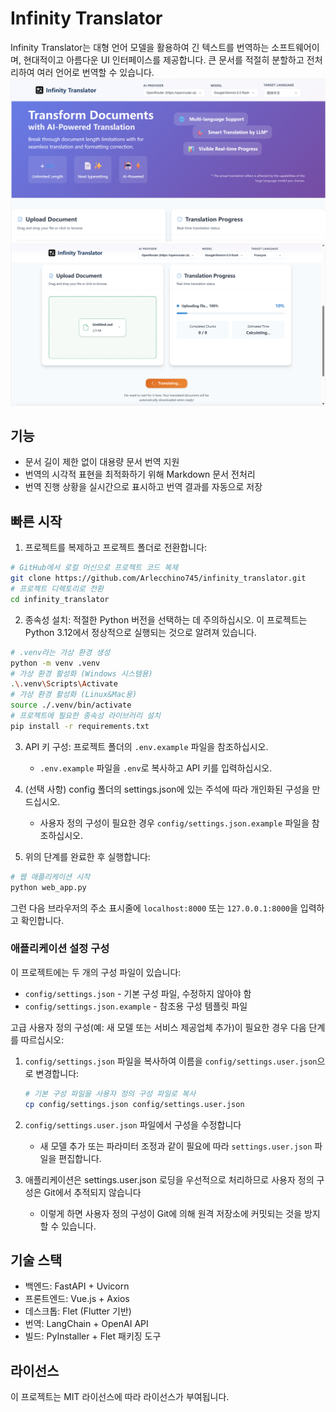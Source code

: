 # Infinity Translator

Infinity Translator는 대형 언어 모델을 활용하여 긴 텍스트를 번역하는 소프트웨어이며, 현대적이고 아름다운 UI 인터페이스를 제공합니다. 큰 문서를 적절히 분할하고 전처리하여 여러 언어로 번역할 수 있습니다.
![image](https://github.com/Arlecchino745/infinity_translator/blob/main/docs/img/screenshot2.png)
![image](https://github.com/Arlecchino745/infinity_translator/blob/main/docs/img/screenshot.png)

## 기능

- 문서 길이 제한 없이 대용량 문서 번역 지원
- 번역의 시각적 표현을 최적화하기 위해 Markdown 문서 전처리
- 번역 진행 상황을 실시간으로 표시하고 번역 결과를 자동으로 저장

## 빠른 시작

1. 프로젝트를 복제하고 프로젝트 폴더로 전환합니다:
```bash
# GitHub에서 로컬 머신으로 프로젝트 코드 복제
git clone https://github.com/Arlecchino745/infinity_translator.git
# 프로젝트 디렉토리로 전환
cd infinity_translator
```

2. 종속성 설치: 적절한 Python 버전을 선택하는 데 주의하십시오. 이 프로젝트는 Python 3.12에서 정상적으로 실행되는 것으로 알려져 있습니다.
```bash
# .venv라는 가상 환경 생성
python -m venv .venv
# 가상 환경 활성화 (Windows 시스템용)
.\.venv\Scripts\Activate
# 가상 환경 활성화 (Linux&Mac용)
source ./.venv/bin/activate
# 프로젝트에 필요한 종속성 라이브러리 설치
pip install -r requirements.txt
```

3. API 키 구성: 프로젝트 폴더의 `.env.example` 파일을 참조하십시오.
   - `.env.example` 파일을 `.env`로 복사하고 API 키를 입력하십시오.

4. (선택 사항) config 폴더의 settings.json에 있는 주석에 따라 개인화된 구성을 만드십시오.
   - 사용자 정의 구성이 필요한 경우 `config/settings.json.example` 파일을 참조하십시오.

5. 위의 단계를 완료한 후 실행합니다:
```bash
# 웹 애플리케이션 시작
python web_app.py
```
그런 다음 브라우저의 주소 표시줄에 `localhost:8000` 또는 `127.0.0.1:8000`을 입력하고 확인합니다.

### 애플리케이션 설정 구성

이 프로젝트에는 두 개의 구성 파일이 있습니다:
- `config/settings.json` - 기본 구성 파일, 수정하지 않아야 함
- `config/settings.json.example` - 참조용 구성 템플릿 파일

고급 사용자 정의 구성(예: 새 모델 또는 서비스 제공업체 추가)이 필요한 경우 다음 단계를 따르십시오:

1. `config/settings.json` 파일을 복사하여 이름을 `config/settings.user.json`으로 변경합니다:
   ```bash
   # 기본 구성 파일을 사용자 정의 구성 파일로 복사
   cp config/settings.json config/settings.user.json
   ```

2. `config/settings.user.json` 파일에서 구성을 수정합니다
   - 새 모델 추가 또는 파라미터 조정과 같이 필요에 따라 `settings.user.json` 파일을 편집합니다.

3. 애플리케이션은 settings.user.json 로딩을 우선적으로 처리하므로 사용자 정의 구성은 Git에서 추적되지 않습니다
   - 이렇게 하면 사용자 정의 구성이 Git에 의해 원격 저장소에 커밋되는 것을 방지할 수 있습니다.

## 기술 스택

- 백엔드: FastAPI + Uvicorn
- 프론트엔드: Vue.js + Axios
- 데스크톱: Flet (Flutter 기반)
- 번역: LangChain + OpenAI API
- 빌드: PyInstaller + Flet 패키징 도구

## 라이선스

이 프로젝트는 MIT 라이선스에 따라 라이선스가 부여됩니다.
